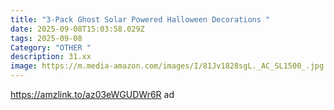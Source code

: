```yaml
---
title: "3-Pack Ghost Solar Powered Halloween Decorations "
date: 2025-09-08T15:03:58.029Z
tags: 2025-09-08
Category: "OTHER "
description: 31.xx
image: https://m.media-amazon.com/images/I/81Jv1828sgL._AC_SL1500_.jpg
---
```

https://amzlink.to/az03eWGUDWr6R  ad